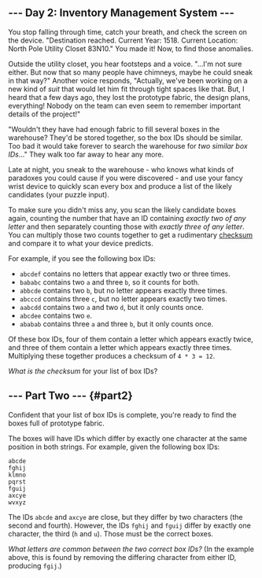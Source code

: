 --- Day 2: Inventory Management System ---
------------------------------------------

You stop falling through time, catch your breath, and check the screen
on the device. "Destination reached. Current Year: 1518. Current
Location: North Pole Utility Closet 83N10." You made it! Now, to find
those anomalies.

Outside the utility closet, you hear footsteps and a voice. "...I'm not
sure either. But now that so many people have chimneys, maybe he could
sneak in that way?" Another voice responds, "Actually, we've been
working on a new kind of *suit* that would let him fit through tight
spaces like that. But, I heard that a few days ago, they lost the
prototype fabric, the design plans, everything! Nobody on the team can
even seem to remember important details of the project!"

"Wouldn't they have had enough fabric to fill several boxes in the
warehouse? They'd be stored together, so the box IDs should be similar.
Too bad it would take forever to search the warehouse for *two similar
box IDs*..." They walk too far away to hear any more.

Late at night, you sneak to the warehouse - who knows what kinds of
paradoxes you could cause if you were discovered - and use your fancy
wrist device to quickly scan every box and produce a list of the likely
candidates (your puzzle input).

To make sure you didn't miss any, you scan the likely candidate boxes
again, counting the number that have an ID containing *exactly two of
any letter* and then separately counting those with *exactly three of
any letter*. You can multiply those two counts together to get a
rudimentary [checksum](https://en.wikipedia.org/wiki/Checksum) and
compare it to what your device predicts.

For example, if you see the following box IDs:

-   `abcdef` contains no letters that appear exactly two or three times.
-   `bababc` contains two `a` and three `b`, so it counts for both.
-   `abbcde` contains two `b`, but no letter appears exactly three
    times.
-   `abcccd` contains three `c`, but no letter appears exactly two
    times.
-   `aabcdd` contains two `a` and two `d`, but it only counts once.
-   `abcdee` contains two `e`.
-   `ababab` contains three `a` and three `b`, but it only counts once.

Of these box IDs, four of them contain a letter which appears exactly
twice, and three of them contain a letter which appears exactly three
times. Multiplying these together produces a checksum of `4 * 3 = 12`.

*What is the checksum* for your list of box IDs?

--- Part Two --- {#part2}
----------------

Confident that your list of box IDs is complete, you're ready to find
the boxes full of prototype fabric.

The boxes will have IDs which differ by exactly one character at the
same position in both strings. For example, given the following box IDs:

    abcde
    fghij
    klmno
    pqrst
    fguij
    axcye
    wvxyz

The IDs `abcde` and `axcye` are close, but they differ by two characters
(the second and fourth). However, the IDs `fghij` and `fguij` differ by
exactly one character, the third (`h` and `u`). Those must be the
correct boxes.

*What letters are common between the two correct box IDs?* (In the
example above, this is found by removing the differing character from
either ID, producing `fgij`.)

